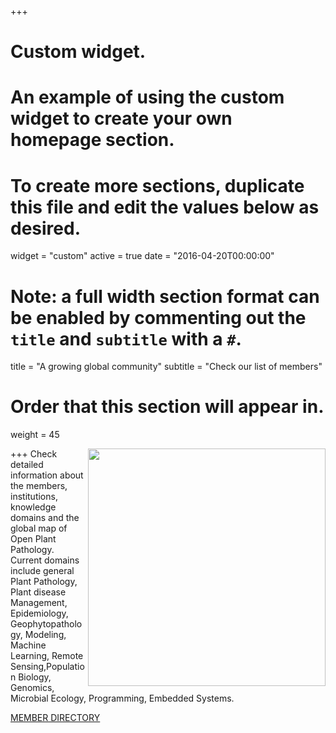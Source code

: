 +++
# Custom widget.
# An example of using the custom widget to create your own homepage section.
# To create more sections, duplicate this file and edit the values below as desired.
widget = "custom"
active = true
date = "2016-04-20T00:00:00"

# Note: a full width section format can be enabled by commenting out the `title` and `subtitle` with a `#`.
title = "A growing global community"
subtitle = "Check our list of members"

# Order that this section will appear in.
weight = 45

+++
<a href="directory/"><img src = "/img/headers/opp-screen.png" width = 380px  align = right></a>
Check detailed information about the members, institutions, knowledge domains and the global map of Open Plant Pathology. Current domains include general Plant Pathology, Plant disease Management, Epidemiology, Geophytopathology, Modeling, Machine Learning, Remote Sensing,Population Biology, Genomics, Microbial Ecology, Programming, Embedded Systems.

<a href="directory/" class="btn btn-primary btn-outline">MEMBER DIRECTORY</a> 
